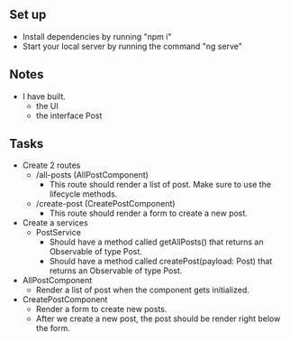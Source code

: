 ## Set up
- Install dependencies by running "npm i"
- Start your local server by running the command "ng serve"

## Notes
- I have built.
    - the UI 
    - the interface Post

## Tasks
- Create 2 routes
    - /all-posts (AllPostComponent)
        - This route should render a list of post. Make sure to use the lifecycle methods.
    - /create-post (CreatePostComponent)
        - This route should render a form to create a new post. 
- Create a services
    - PostService
        - Should have a method called getAllPosts() that returns an Observable of type Post<Array>.
        - Should have a method called createPost(payload: Post) that returns an Observable of type Post.
- AllPostComponent
    - Render a list of post when the component gets initialized.
- CreatePostComponent
    - Render a form to create new posts.
    - After we create a new post, the post should be render right below the form.
